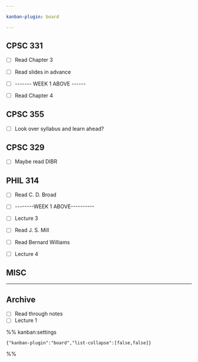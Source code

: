```yaml
---

kanban-plugin: board

---
```


## CPSC 331

- [ ] Read Chapter 3
- [ ] Read slides in advance
- [ ] ------- WEEK 1 ABOVE ------
- [ ] Read Chapter 4


## CPSC 355

- [ ] Look over syllabus and learn ahead?


## CPSC 329

- [ ] Maybe read DIBR


## PHIL 314

- [ ] Read C. D. Broad
- [ ] --------WEEK 1 ABOVE----------
- [ ] Lecture 3
- [ ] Read J. S. Mill
- [ ] Read Bernard Williams
- [ ] Lecture 4


## MISC



***

## Archive

- [ ] Read through notes
- [ ] Lecture 1

%% kanban:settings
```
{"kanban-plugin":"board","list-collapse":[false,false]}
```
%%
